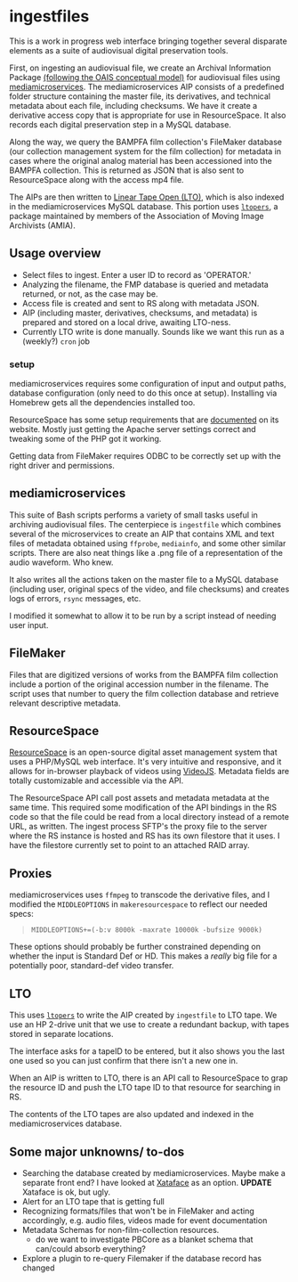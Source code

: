 # ingestfiles
This is a work in progress web interface bringing together several disparate elements as a suite of audiovisual digital preservation tools. 

First, on ingesting an audiovisual file, we create an Archival Information Package [\(following the OAIS conceptual model\)](https://en.wikipedia.org/wiki/Open_Archival_Information_System) for audiovisual files using [mediamicroservices](https://github.com/BAM-PFA/mm). The mediamicroservices AIP consists of a predefined folder structure containing the master file, its derivatives, and technical metadata about each file, including checksums. We have it create a derivative access copy that is appropriate for use in ResourceSpace. It also records each digital preservation step in a MySQL database. 

Along the way, we query the BAMPFA film collection's FileMaker database (our collection management system for the film collection) for metadata in cases where the original analog material has been accessioned into the BAMPFA collection. This is returned as JSON that is also sent to ResourceSpace along with the access mp4 file. 

The AIPs are then written to [Linear Tape Open (LTO)](https://en.wikipedia.org/wiki/Linear_Tape-Open), which is also indexed in the mediamicroservices MySQL database. This portion uses [`ltopers`](https://github.com/amiaopensource/ltopers), a package maintained by members of the Association of Moving Image Archivists (AMIA).

## Usage overview

* Select files to ingest. Enter a user ID to record as 'OPERATOR.' 
* Analyzing the filename, the FMP database is queried and metadata returned, or not, as the case may be.
* Access file is created and sent to RS along with metadata JSON. 
* AIP (including master, derivatives, checksums, and metadata) is prepared and stored on a local drive, awaiting LTO-ness. 
* Currently LTO write is done manually. Sounds like we want this run as a (weekly?)  `cron` job
### setup

mediamicroservices requires some configuration of input and output paths, database configuration (only need to do this once at setup). Installing via Homebrew gets all the dependencies installed too.

ResourceSpace has some setup requirements that are [documented](https://www.resourcespace.com/knowledge-base/systemadmin/install_macosx) on its website. Mostly just getting the Apache server settings correct and tweaking some of the PHP got it working.

Getting data from FileMaker requires ODBC to be correctly set up with the right driver and permissions.


## mediamicroservices

This suite of Bash scripts performs a variety of small tasks useful in archiving audiovisual files. The centerpiece is `ingestfile` which combines several of the microservices to create an AIP that contains XML and text files of metadata obtained using `ffprobe`, `mediainfo`, and some other similar scripts. There are also neat things like a .png file of a representation of the audio waveform. Who knew.

It also writes all the actions taken on the master file to a MySQL database (including user, original specs of the video, and file checksums) and creates logs of errors, `rsync` messages, etc.

I modified it somewhat to allow it to be run by a script instead of needing user input.


## FileMaker

Files that are digitized versions of works from the BAMPFA film collection include a portion of the original accession number in the filename. The script uses that number to query the film collection database and retrieve relevant descriptive metadata. 

## ResourceSpace

[ResourceSpace](https://www.resourcespace.com/) is an open-source digital asset management system that uses a PHP/MySQL web interface. It's very intuitive and responsive, and it allows for in-browser playback of videos using [VideoJS](http://videojs.com/). Metadata fields are totally customizable and accessible via the API.

The ResourceSpace API call post assets and metadata metadata at the same time. This required some modification of the API bindings in the RS code so that the file could be read from a local directory instead of a remote URL, as written. The ingest process SFTP's the proxy file to the server where the RS instance is hosted and RS has its own filestore that it uses. I have the filestore currently set to point to an attached RAID array.

## Proxies

mediamicroservices uses `ffmpeg` to transcode the derivative files, and I modified the `MIDDLEOPTIONS` in `makeresourcespace` to reflect our needed specs:

> `MIDDLEOPTIONS+=(-b:v 8000k -maxrate 10000k -bufsize 9000k)`

These options should probably be further constrained depending on whether the input is Standard Def or HD. This makes a *really* big file for a potentially poor, standard-def video transfer.

## LTO

This uses [`ltopers`](https://github.com/amiaopensource/ltopers) to write the AIP created by `ingestfile` to LTO tape. We use an HP 2-drive unit that we use to create a redundant backup, with tapes stored in separate locations.

The interface asks for a tapeID to be entered, but it also shows you the last one used so you can just confirm that there isn't a new one in.

When an AIP is written to LTO, there is an API call to ResourceSpace to grap the resource ID and push the LTO tape ID to that resource for searching in RS.

The contents of the LTO tapes are also updated and indexed in the mediamicroservices database.


## Some major unknowns/ to-dos

* Searching the database created by mediamicroservices. Maybe make a separate front end? I have looked at [Xataface](http://xataface.com/) as an option. **UPDATE** Xataface is ok, but ugly.
* Alert for an LTO tape that is getting full
* Recognizing formats/files that won't be in FileMaker and acting accordingly, e.g. audio files, videos made for event documentation
* Metadata Schemas for non-film-collection resources.
    * do we want to investigate PBCore as a blanket schema that can/could absorb everything?
* Explore a plugin to re-query Filemaker if the database record has changed
